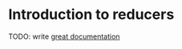 # Introduction to reducers

TODO: write [great documentation](http://jacobian.org/writing/great-documentation/what-to-write/)
